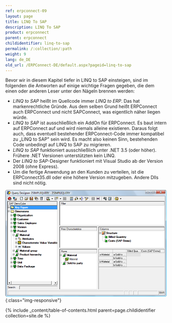 ```yaml
---
ref: erpconnect-09
layout: page
title: LINQ To SAP
description: LINQ To SAP
product: erpconnect
parent: erpconnect
childidentifier: linq-to-sap
permalink: /:collection/:path
weight: 9
lang: de_DE
old_url: /ERPConnect-DE/default.aspx?pageid=linq-to-sap
---
```


Bevor wir in diesem Kapitel tiefer in LINQ to SAP einsteigen, sind im folgenden die Antworten auf einige wichtige Fragen gegeben, die dem einen oder anderen Leser unter den Nägeln brennen werden:

- *LINQ to SAP* heißt im Quellcode immer *LINQ to ERP*. Das hat markenrechtliche Gründe. Aus dem selben Grund heißt ERPConnect auch ERPConnect und nicht SAPConnect, was eigentlich näher liegen würde. 
- *LINQ to SAP* ist ausschließlich ein AddOn für ERPConnect. Es baut intern auf ERPConnect auf und wird niemals alleine existieren. Daraus folgt auch, dass eventuell bestehender ERPConnect-Code immer kompatibel zu „LINQ to SAP" sein wird. Es macht also keinen Sinn, bestehenden Code unbedingt auf LINQ to SAP zu migrieren. 
- *LINQ to SAP* funktioniert ausschließlich unter .NET 3.5 (oder höher). Frühere .NET Versionen unterstützten kein LINQ. 
- Der *LINQ to SAP*-Designer funktioniert mit Visual Studio ab der Version 2008 (ohne Express). 
- Um die fertige Anwendung an den Kunden zu verteilen, ist die ERPConnect35.dll oder eine höhere Version mitzugeben. Andere Dlls sind nicht nötig. 


![BW-001](/img/content/BW-001.png){:class="img-responsive"}

{% include _content/table-of-contents.html parent=page.childidentifier collection=site.de %}
